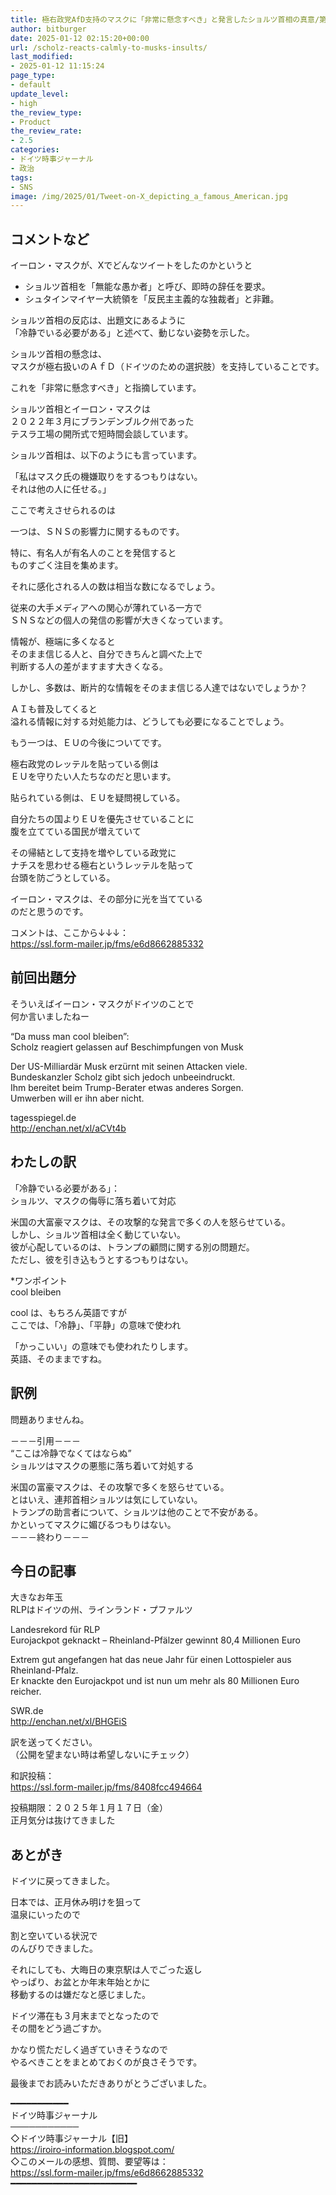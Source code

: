 ```yaml
---
title: 極右政党AfD支持のマスクに「非常に懸念すべき」と発言したショルツ首相の真意/第８４３号
author: bitburger
date: 2025-01-12 02:15:20+00:00
url: /scholz-reacts-calmly-to-musks-insults/
last_modified:
- 2025-01-12 11:15:24
page_type:
- default
update_level:
- high
the_review_type:
- Product
the_review_rate:
- 2.5
categories:
- ドイツ時事ジャーナル
- 政治
tags:
- SNS
image: /img/2025/01/Tweet-on-X_depicting_a_famous_American.jpg
---
```

## コメントなど 

イーロン・マスクが、Xでどんなツイートをしたのかというと

<ul class="wp-block-list">
  <li>
    <span class="fz-20px"><span class="bold">ショルツ首相を<span class="bold-red"><span class="marker">「無能な愚か者」</span></span>と呼び、即時の辞任を要求。</span></span>
  </li>
  <li>
    <span class="fz-20px"><span class="bold">シュタインマイヤー大統領を<span class="bold-red"><span class="marker">「反民主主義的な独裁者」</span></span>と非難。</span></span>
  </li>
</ul>

ショルツ首相の反応は、出題文にあるように  
「冷静でいる必要がある」と述べて、動じない姿勢を示した。

ショルツ首相の懸念は、  
<span class="fz-20px"><span class="bold-red"><span class="marker-under">マスクが極右扱いのＡｆＤ（ドイツのための選択肢）を支持している</span></span></span>ことです。

これを「非常に懸念すべき」と指摘しています。

ショルツ首相とイーロン・マスクは  
２０２２年３月にブランデンブルク州であった  
テスラ工場の開所式で短時間会談しています。

ショルツ首相は、以下のようにも言っています。

<span class="fz-20px"><span class="bold-red"><span class="marker-under">「私はマスク氏の機嫌取りをするつもりはない。<br />それは他の人に任せる。」</span></span></span>

ここで考えさせられるのは

一つは、<span class="fz-20px"><span class="bold-red">ＳＮＳの影響力</span></span>に関するものです。

特に、有名人が有名人のことを発信すると  
ものすごく注目を集めます。

それに感化される人の数は相当な数になるでしょう。

従来の大手メディアへの関心が薄れている一方で  
ＳＮＳなどの個人の発信の影響が大きくなっています。

情報が、極端に多くなると  
そのまま信じる人と、自分できちんと調べた上で  
判断する人の差がますます大きくなる。

しかし、<span class="fz-20px"><span class="bold-red">多数は、断片的な情報をそのまま信じる人達</span></span>ではないでしょうか？

ＡＩも普及してくると  
溢れる情報に対する対処能力は、どうしても必要になることでしょう。

もう一つは、<span class="fz-20px"><span class="bold-red">ＥＵの今後</span></span>についてです。

極右政党のレッテルを貼っている側は  
ＥＵを守りたい人たちなのだと思います。

貼られている側は、ＥＵを疑問視している。

自分たちの国よりＥＵを優先させていることに  
腹を立てている国民が増えていて

その帰結として支持を増やしている政党に  
ナチスを思わせる極右というレッテルを貼って  
台頭を防ごうとしている。

イーロン・マスクは、その部分に光を当てている  
のだと思うのです。

コメントは、ここから↓↓↓：  
<https://ssl.form-mailer.jp/fms/e6d8662885332>

## 前回出題分 

そういえばイーロン・マスクがドイツのことで  
何か言いましたねー

“Da muss man cool bleiben”:  
Scholz reagiert gelassen auf Beschimpfungen von Musk

Der US-Milliardär Musk erzürnt mit seinen Attacken viele.  
Bundeskanzler Scholz gibt sich jedoch unbeeindruckt.  
Ihm bereitet beim Trump-Berater etwas anderes Sorgen.  
Umwerben will er ihn aber nicht.

tagesspiegel.de  
<http://enchan.net/xl/aCVt4b>

## わたしの訳 

「冷静でいる必要がある」：  
ショルツ、マスクの侮辱に落ち着いて対応

米国の大富豪マスクは、その攻撃的な発言で多くの人を怒らせている。  
しかし、ショルツ首相は全く動じていない。  
彼が心配しているのは、トランプの顧問に関する別の問題だ。  
ただし、彼を引き込もうとするつもりはない。

*ワンポイント  
cool bleiben

cool は、もちろん英語ですが  
ここでは、「冷静」、「平静」の意味で使われ

「かっこいい」の意味でも使われたりします。  
英語、そのままですね。

## 訳例 

問題ありませんね。

－－－引用－－－  
“ここは冷静でなくてはならぬ”  
ショルツはマスクの悪態に落ち着いて対処する

米国の富豪マスクは、その攻撃で多くを怒らせている。  
とはいえ、連邦首相ショルツは気にしていない。  
トランプの助言者について、ショルツは他のことで不安がある。  
かといってマスクに媚びるつもりはない。  
－－－終わり－－－

## 今日の記事 

大きなお年玉  
RLPはドイツの州、ラインランド・プファルツ

Landesrekord für RLP  
Eurojackpot geknackt &#8211; Rheinland-Pfälzer gewinnt 80,4 Millionen Euro

Extrem gut angefangen hat das neue Jahr für einen Lottospieler aus Rheinland-Pfalz.  
Er knackte den Eurojackpot und ist nun um mehr als 80 Millionen Euro reicher.

SWR.de  
<http://enchan.net/xl/BHGEiS>

訳を送ってください。  
（公開を望まない時は希望しないにチェック）

和訳投稿：  
<https://ssl.form-mailer.jp/fms/8408fcc494664>

投稿期限：２０２５年１月１７日（金）  
正月気分は抜けてきました

## あとがき 

ドイツに戻ってきました。

日本では、正月休み明けを狙って  
温泉にいったので

割と空いている状況で  
のんびりできました。

それにしても、大晦日の東京駅は人でごった返し  
やっぱり、お盆とか年末年始とかに  
移動するのは嫌だなと感じました。

ドイツ滞在も３月末までとなったので  
その間をどう過ごすか。

かなり慌ただしく過ぎていきそうなので  
やるべきことをまとめておくのが良さそうです。

最後までお読みいただきありがとうございました。

━━━━━━━━━━━  
ドイツ時事ジャーナル  
───────────  
◇ドイツ時事ジャーナル【旧】  
<https://iroiro-information.blogspot.com/>  
◇このメールの感想、質問、要望等は：  
<https://ssl.form-mailer.jp/fms/e6d8662885332>  
━━━━━━━━━━━━━━━━━━━━━━━━
